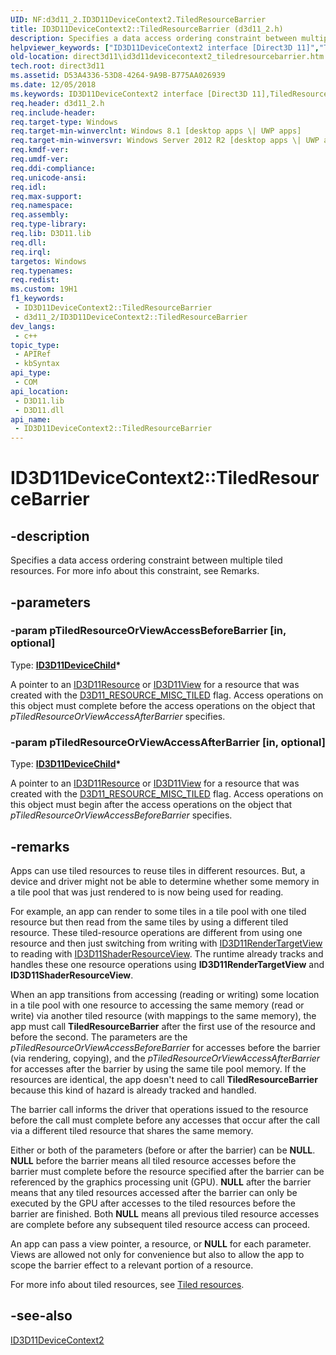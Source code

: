 ```yaml
---
UID: NF:d3d11_2.ID3D11DeviceContext2.TiledResourceBarrier
title: ID3D11DeviceContext2::TiledResourceBarrier (d3d11_2.h)
description: Specifies a data access ordering constraint between multiple tiled resources.
helpviewer_keywords: ["ID3D11DeviceContext2 interface [Direct3D 11]","TiledResourceBarrier method","ID3D11DeviceContext2.TiledResourceBarrier","ID3D11DeviceContext2::TiledResourceBarrier","TiledResourceBarrier","TiledResourceBarrier method [Direct3D 11]","TiledResourceBarrier method [Direct3D 11]","ID3D11DeviceContext2 interface","d3d11_2/ID3D11DeviceContext2::TiledResourceBarrier","direct3d11.id3d11devicecontext2_tiledresourcebarrier"]
old-location: direct3d11\id3d11devicecontext2_tiledresourcebarrier.htm
tech.root: direct3d11
ms.assetid: D53A4336-53D8-4264-9A9B-B775AA026939
ms.date: 12/05/2018
ms.keywords: ID3D11DeviceContext2 interface [Direct3D 11],TiledResourceBarrier method, ID3D11DeviceContext2.TiledResourceBarrier, ID3D11DeviceContext2::TiledResourceBarrier, TiledResourceBarrier, TiledResourceBarrier method [Direct3D 11], TiledResourceBarrier method [Direct3D 11],ID3D11DeviceContext2 interface, d3d11_2/ID3D11DeviceContext2::TiledResourceBarrier, direct3d11.id3d11devicecontext2_tiledresourcebarrier
req.header: d3d11_2.h
req.include-header: 
req.target-type: Windows
req.target-min-winverclnt: Windows 8.1 [desktop apps \| UWP apps]
req.target-min-winversvr: Windows Server 2012 R2 [desktop apps \| UWP apps]
req.kmdf-ver: 
req.umdf-ver: 
req.ddi-compliance: 
req.unicode-ansi: 
req.idl: 
req.max-support: 
req.namespace: 
req.assembly: 
req.type-library: 
req.lib: D3D11.lib
req.dll: 
req.irql: 
targetos: Windows
req.typenames: 
req.redist: 
ms.custom: 19H1
f1_keywords:
 - ID3D11DeviceContext2::TiledResourceBarrier
 - d3d11_2/ID3D11DeviceContext2::TiledResourceBarrier
dev_langs:
 - c++
topic_type:
 - APIRef
 - kbSyntax
api_type:
 - COM
api_location:
 - D3D11.lib
 - D3D11.dll
api_name:
 - ID3D11DeviceContext2::TiledResourceBarrier
---
```


# ID3D11DeviceContext2::TiledResourceBarrier


## -description

Specifies a data access ordering constraint between multiple tiled resources.  For more info about this constraint, see Remarks.

## -parameters

### -param pTiledResourceOrViewAccessBeforeBarrier [in, optional]

Type: <b><a href="/windows/desktop/api/d3d11/nn-d3d11-id3d11devicechild">ID3D11DeviceChild</a>*</b>

A pointer to an <a href="/windows/desktop/api/d3d11/nn-d3d11-id3d11resource">ID3D11Resource</a> or <a href="/windows/desktop/api/d3d11/nn-d3d11-id3d11view">ID3D11View</a> for a resource that was created with the <a href="/windows/desktop/api/d3d11/ne-d3d11-d3d11_resource_misc_flag">D3D11_RESOURCE_MISC_TILED</a> flag.  Access operations on this object must complete before the access operations on the object that <i>pTiledResourceOrViewAccessAfterBarrier</i> specifies.

### -param pTiledResourceOrViewAccessAfterBarrier [in, optional]

Type: <b><a href="/windows/desktop/api/d3d11/nn-d3d11-id3d11devicechild">ID3D11DeviceChild</a>*</b>

A pointer to an <a href="/windows/desktop/api/d3d11/nn-d3d11-id3d11resource">ID3D11Resource</a> or <a href="/windows/desktop/api/d3d11/nn-d3d11-id3d11view">ID3D11View</a> for a resource that was created with the <a href="/windows/desktop/api/d3d11/ne-d3d11-d3d11_resource_misc_flag">D3D11_RESOURCE_MISC_TILED</a> flag.  Access operations on this object must begin after the access operations on the object that <i>pTiledResourceOrViewAccessBeforeBarrier</i> specifies.

## -remarks

Apps can use tiled resources to reuse tiles in different resources. But, a device and driver might not be able to determine whether some memory in a tile pool that was just rendered to is now being used for reading.


For example, an app can render to some tiles in a tile pool with one tiled resource but then read from the same tiles by using a different tiled resource. These tiled-resource operations are different from using one resource and then just switching from writing with <a href="/windows/desktop/api/d3d11/nn-d3d11-id3d11rendertargetview">ID3D11RenderTargetView</a> to reading with <a href="/windows/desktop/api/d3d11/nn-d3d11-id3d11shaderresourceview">ID3D11ShaderResourceView</a>. The runtime already tracks and handles these one resource operations using <b>ID3D11RenderTargetView</b> and <b>ID3D11ShaderResourceView</b>.


When an app transitions from accessing (reading or writing) some location in a tile pool with one resource to accessing the same memory (read or write) via another tiled resource (with mappings to the same memory), the app must call <b>TiledResourceBarrier</b> after the first use of the resource and before the second. The parameters are the <i>pTiledResourceOrViewAccessBeforeBarrier</i> for accesses before the barrier (via rendering, copying), and the <i>pTiledResourceOrViewAccessAfterBarrier</i> for accesses after the barrier by using the same tile pool memory. If the resources are identical, the app doesn't need to call <b>TiledResourceBarrier</b> because this kind of hazard is already tracked and handled.


The barrier call informs the driver that operations issued to the resource before the call must complete before any accesses that occur after the call via a different tiled resource that shares the same memory.


Either or both of the parameters (before or after the barrier) can be <b>NULL</b>. <b>NULL</b> before the barrier means all tiled resource accesses before the barrier must complete before the resource specified after the barrier can be referenced by the graphics processing unit (GPU). <b>NULL</b> after the barrier means that any tiled resources accessed after the barrier can only be executed by the GPU after accesses to the tiled resources before the barrier are finished. Both <b>NULL</b> means all previous tiled resource accesses are complete before any subsequent tiled resource access can proceed. 


An app can pass a view pointer, a resource, or <b>NULL</b> for each parameter. Views are allowed not only for convenience but also to allow the app to scope the barrier effect to a relevant portion of a resource.


For more info about tiled resources, see <a href="/windows/desktop/direct3d11/tiled-resources">Tiled resources</a>.

## -see-also

<a href="/windows/desktop/api/d3d11_2/nn-d3d11_2-id3d11devicecontext2">ID3D11DeviceContext2</a>

